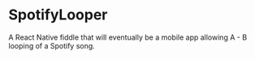 # SpotifyLooper
A React Native fiddle that will eventually be a mobile app allowing A - B looping of a Spotify song.
